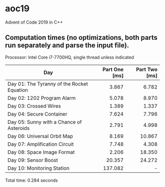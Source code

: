 # aoc19
Advent of Code 2019 in C++
## Computation times (no optimizations, both parts run separately and parse the input file).
Processor: Intel Core i7-7700HQ, single thread unless indicated

Day | Part One [ms] | Part Two [ms]
--- | ---: | ---:
Day 01: The Tyranny of the Rocket Equation | 3.867 | 6.782
Day 02: 1202 Program Alarm | 5.078 | 8.970
Day 03: Crossed Wires | 1.389 | 1.337
Day 04: Secure Container | 7.624 | 7.796
Day 05: Sunny with a Chance of Asteroids | 2.791 | 4.998
Day 06: Universal Orbit Map | 8.169 | 10.867
Day 07: Amplification Circuit | 7.748 | 4.308
Day 08: Space Image Format | 2.206 | 18.350
Day 09: Sensor Boost | 20.357 | 24.272
Day 10: Monitoring Station | 137.082 | - 

Total time: 0.284 seconds

